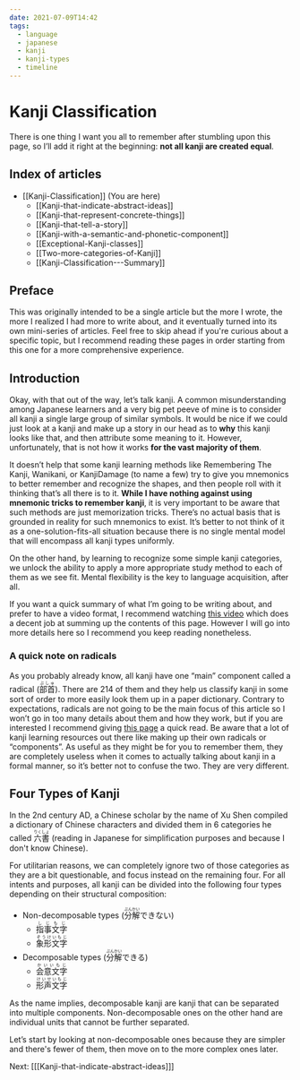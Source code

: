 ```yaml
---
date: 2021-07-09T14:42
tags:
  - language
  - japanese
  - kanji
  - kanji-types
  - timeline
---
```


# Kanji Classification

There is one thing I want you all to remember after stumbling upon this page,
so I’ll add it right at the beginning: **not all kanji are created equal**.

## Index of articles

 * [[Kanji-Classification]] (You are here)
   * [[Kanji-that-indicate-abstract-ideas]]
   * [[Kanji-that-represent-concrete-things]]
   * [[Kanji-that-tell-a-story]]
   * [[Kanji-with-a-semantic-and-phonetic-component]]
   * [[Exceptional-Kanji-classes]]
   * [[Two-more-categories-of-Kanji]]
   * [[Kanji-Classification---Summary]]

## Preface

This was originally intended to be a single article but the more I wrote, the
more I realized I had more to write about, and it eventually turned into its
own mini-series of articles. Feel free to skip ahead if you're curious about
a specific topic, but I recommend reading these pages in order starting from
this one for a more comprehensive experience.

## Introduction

Okay, with that out of the way, let’s talk kanji. A common misunderstanding
among Japanese learners and a very big pet peeve of mine is to consider all
kanji a single large group of similar  symbols. It would be nice if we could
just look at a kanji and make up a story in our head as to **why** this kanji
looks like that, and then attribute some meaning to it. However, unfortunately,
that is not how it works **for the vast majority of them**.

It doesn’t help that some kanji learning methods like Remembering The Kanji,
Wanikani, or KanjiDamage (to name a few) try to give you mnemonics to better
remember and recognize the shapes, and then people roll with it thinking that’s
all there is to it. **While I have nothing against using mnemonic tricks to remember kanji**,
it is very important to be aware that such methods are just memorization tricks.
There’s no actual basis that is grounded in reality for such mnemonics to exist.
It’s better to not think of it as a one-solution-fits-all situation because
there is no single mental model that will encompass all kanji types uniformly.

On the other hand, by learning to recognize some simple kanji categories, we
unlock the ability to apply a more appropriate study method to each of them as
we see fit. Mental flexibility is the key to language acquisition, after all.

If you want a quick summary of what I’m going to be writing about, and prefer to
have a video format, I recommend watching [this video](https://www.youtube.com/watch?v=HOj4zOcNdak)
which does a decent job at summing up the contents of this page. However I will
go into more details here so I recommend you keep reading nonetheless.

### A quick note on radicals

As you probably already know, all kanji have one “main” component called a
radical (<ruby>部首<rt>ぶしゅ</rt></ruby>). There are 214 of them and they help
us classify kanji in some sort of order to more easily look them up in a paper
dictionary. Contrary to expectations, radicals are not going to be the main
focus of this article so I won’t go in too many details about them and how they
work, but if you are interested I recommend giving [this page](https://kanjialive.com/214-traditional-kanji-radicals/)
a quick read. Be aware that a lot of kanji learning resources out there like
making up their own radicals or “components”. As useful as they might be for you
to remember them, they are completely useless when it comes to actually talking
about kanji in a formal manner, so it’s better not to confuse the two. They are
very different.

## Four Types of Kanji

In the 2nd century AD, a Chinese scholar by the name of Xu Shen compiled a
dictionary of Chinese characters and divided them in 6 categories he called
<ruby>六書<rt>りくしょ</rt></ruby> (reading in Japanese for simplification
purposes and because I don't know Chinese).

For utilitarian reasons, we can completely ignore two of those categories as
they are a bit questionable, and focus instead on the remaining four. For all
intents and purposes, all kanji can be divided into the following four types
depending on their structural composition:
 * Non-decomposable types (<ruby>分解<rt>ぶんかい</rt></ruby>できない)
   * <ruby>指事文字<rt>しじもじ</rt></ruby>
   * <ruby>象形文字<rt>ぞうけいもじ</rt></ruby>
 * Decomposable types (<ruby>分解<rt>ぶんかい</rt></ruby>できる)
   * <ruby>会意文字<rt>かいいもじ</rt></ruby>
   * <ruby>形声文字<rt>けいせいもじ</rt></ruby>

As the name implies, decomposable kanji are kanji that can be separated into
multiple components. Non-decomposable ones on the other hand are individual
units that cannot be further separated.

Let’s start by looking at non-decomposable ones because they are simpler and
there's fewer of them, then move on to the more complex ones later.

Next: [[[Kanji-that-indicate-abstract-ideas]]]
